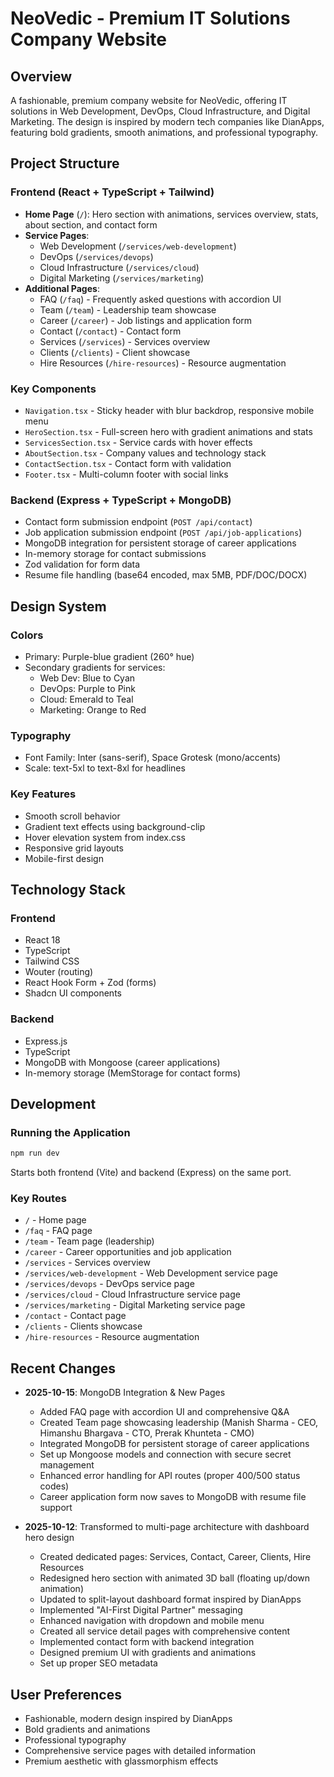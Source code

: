 # NeoVedic - Premium IT Solutions Company Website

## Overview
A fashionable, premium company website for NeoVedic, offering IT solutions in Web Development, DevOps, Cloud Infrastructure, and Digital Marketing. The design is inspired by modern tech companies like DianApps, featuring bold gradients, smooth animations, and professional typography.

## Project Structure

### Frontend (React + TypeScript + Tailwind)
- **Home Page** (`/`): Hero section with animations, services overview, stats, about section, and contact form
- **Service Pages**:
  - Web Development (`/services/web-development`)
  - DevOps (`/services/devops`)
  - Cloud Infrastructure (`/services/cloud`)
  - Digital Marketing (`/services/marketing`)
- **Additional Pages**:
  - FAQ (`/faq`) - Frequently asked questions with accordion UI
  - Team (`/team`) - Leadership team showcase
  - Career (`/career`) - Job listings and application form
  - Contact (`/contact`) - Contact form
  - Services (`/services`) - Services overview
  - Clients (`/clients`) - Client showcase
  - Hire Resources (`/hire-resources`) - Resource augmentation

### Key Components
- `Navigation.tsx` - Sticky header with blur backdrop, responsive mobile menu
- `HeroSection.tsx` - Full-screen hero with gradient animations and stats
- `ServicesSection.tsx` - Service cards with hover effects
- `AboutSection.tsx` - Company values and technology stack
- `ContactSection.tsx` - Contact form with validation
- `Footer.tsx` - Multi-column footer with social links

### Backend (Express + TypeScript + MongoDB)
- Contact form submission endpoint (`POST /api/contact`)
- Job application submission endpoint (`POST /api/job-applications`)
- MongoDB integration for persistent storage of career applications
- In-memory storage for contact submissions
- Zod validation for form data
- Resume file handling (base64 encoded, max 5MB, PDF/DOC/DOCX)

## Design System

### Colors
- Primary: Purple-blue gradient (260° hue)
- Secondary gradients for services:
  - Web Dev: Blue to Cyan
  - DevOps: Purple to Pink
  - Cloud: Emerald to Teal
  - Marketing: Orange to Red

### Typography
- Font Family: Inter (sans-serif), Space Grotesk (mono/accents)
- Scale: text-5xl to text-8xl for headlines

### Key Features
- Smooth scroll behavior
- Gradient text effects using background-clip
- Hover elevation system from index.css
- Responsive grid layouts
- Mobile-first design

## Technology Stack

### Frontend
- React 18
- TypeScript
- Tailwind CSS
- Wouter (routing)
- React Hook Form + Zod (forms)
- Shadcn UI components

### Backend
- Express.js
- TypeScript
- MongoDB with Mongoose (career applications)
- In-memory storage (MemStorage for contact forms)

## Development

### Running the Application
```bash
npm run dev
```
Starts both frontend (Vite) and backend (Express) on the same port.

### Key Routes
- `/` - Home page
- `/faq` - FAQ page
- `/team` - Team page (leadership)
- `/career` - Career opportunities and job application
- `/services` - Services overview
- `/services/web-development` - Web Development service page
- `/services/devops` - DevOps service page
- `/services/cloud` - Cloud Infrastructure service page
- `/services/marketing` - Digital Marketing service page
- `/contact` - Contact page
- `/clients` - Clients showcase
- `/hire-resources` - Resource augmentation

## Recent Changes
- **2025-10-15**: MongoDB Integration & New Pages
  - Added FAQ page with accordion UI and comprehensive Q&A
  - Created Team page showcasing leadership (Manish Sharma - CEO, Himanshu Bhargava - CTO, Prerak Khunteta - CMO)
  - Integrated MongoDB for persistent storage of career applications
  - Set up Mongoose models and connection with secure secret management
  - Enhanced error handling for API routes (proper 400/500 status codes)
  - Career application form now saves to MongoDB with resume file support

- **2025-10-12**: Transformed to multi-page architecture with dashboard hero design
  - Created dedicated pages: Services, Contact, Career, Clients, Hire Resources
  - Redesigned hero section with animated 3D ball (floating up/down animation)
  - Updated to split-layout dashboard format inspired by DianApps
  - Implemented "AI-First Digital Partner" messaging
  - Enhanced navigation with dropdown and mobile menu
  - Created all service detail pages with comprehensive content
  - Implemented contact form with backend integration
  - Designed premium UI with gradients and animations
  - Set up proper SEO metadata

## User Preferences
- Fashionable, modern design inspired by DianApps
- Bold gradients and animations
- Professional typography
- Comprehensive service pages with detailed information
- Premium aesthetic with glassmorphism effects
